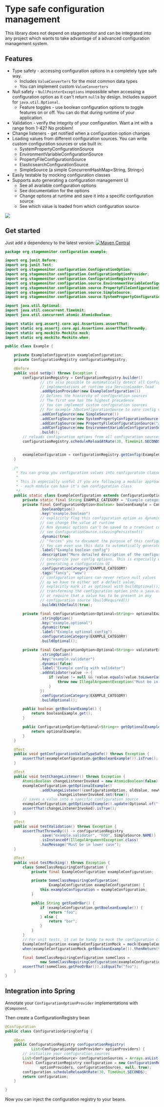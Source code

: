 # Type safe configuration management

This library does not depend on stagemonitor and can be integrated into any project which wants to take advantage of a advanced configuration management system.

## Features
 - Type safety - accessing configuration options in a completely type safe way.
   - Includes `ValueConverters` for the most common data types
   - You can implement custom `ValueConverters`
 - Null safety - `NullPointerExceptions` impossible when accessing a configuration option as it can't return `null`s by design. Includes support for `java.util.Optional`.
	- Feature toggles - use boolean configuration options to toggle features on or off. You can do that during runtime of your application.
 - Validation - verify the integrity of your configuration. Want a int with a range from 1-42? No problem!
 - Change listeners - get notified when a configuration option changes
 - Loading values from different configuration sources. You can write custom configuration sources or use built in:
   - SystemPropertyConfigurationSource 
   - EnvironmentVariableConfigurationSource 
   - PropertyFileConfigurationSource 
   - ElasticsearchConfigurationSource 
   - SimpleSource (a simple ConcurrentHashMap<String, String>)
 - Easily testable by mocking configuration classes
 - Supports auto generating a configuration management UI
   - See all available configuration options
   - See documentation for the options
   - Change options at runtime and save it into a specific configuration source
   - See which value is loaded from which configuration source
   

![](http://www.stagemonitor.org/images/widget-configuration-1d36641e.png)


## Get started

Just add a dependency to the latest version: [![Maven Central](https://maven-badges.herokuapp.com/maven-central/org.stagemonitor/stagemonitor-web-servlet/badge.svg)](https://maven-badges.herokuapp.com/maven-central/org.stagemonitor/stagemonitor-configuration) 


```java
package org.stagemonitor.configuration.example;

import org.junit.Before;
import org.junit.Test;
import org.stagemonitor.configuration.ConfigurationOption;
import org.stagemonitor.configuration.ConfigurationOptionProvider;
import org.stagemonitor.configuration.ConfigurationRegistry;
import org.stagemonitor.configuration.source.EnvironmentVariableConfigurationSource;
import org.stagemonitor.configuration.source.PropertyFileConfigurationSource;
import org.stagemonitor.configuration.source.SimpleSource;
import org.stagemonitor.configuration.source.SystemPropertyConfigurationSource;

import java.util.Optional;
import java.util.concurrent.TimeUnit;
import java.util.concurrent.atomic.AtomicBoolean;

import static org.assertj.core.api.Assertions.assertThat;
import static org.assertj.core.api.Assertions.assertThatThrownBy;
import static org.mockito.Mockito.mock;
import static org.mockito.Mockito.when;

public class Example {

    private ExampleConfiguration exampleConfiguration;
    private ConfigurationRegistry configurationRegistry;

    @Before
    public void setUp() throws Exception {
        configurationRegistry = ConfigurationRegistry.builder()
                // its also possible to automatically detect all ConfigurationOptionProvider
                // implementations at runtime via ServiceLoader.load
                .addOptionProvider(new ExampleConfiguration())
                // Defines the hierarchy of configuration sources
                // The first one has the highest precedence
                // You can implement custom configuration sources
                // For example JdbcConfigurationSource to sore config values in your DB
                .addConfigSource(new SimpleSource())
                .addConfigSource(new SystemPropertyConfigurationSource())
                .addConfigSource(new PropertyFileConfigurationSource("application.properties"))
                .addConfigSource(new EnvironmentVariableConfigurationSource())
                .build();
        // reloads configuration options from all configuration sources each 30 seconds
        configurationRegistry.scheduleReloadAtRate(30, TimeUnit.SECONDS);


        exampleConfiguration = configurationRegistry.getConfig(ExampleConfiguration.class);
    }

    /*
     * You can group you configuration values into configuration classes
     *
     * This is especially useful if you are following a modular approach  to application architecture
     * - each module can have it's own configuration class
     */
    public static class ExampleConfiguration extends ConfigurationOptionProvider {
        private static final String EXAMPLE_CATEGORY = "Example category";
        private final ConfigurationOption<Boolean> booleanExample = ConfigurationOption
                .booleanOption()
                .key("example.boolean")
                // explicitly flag this configuration option as dynamic which means we
                // can change the value at runtime
                // Non dynamic options can't be saved to a transient configuration source
                // see ConfigurationSource.isSavingPersistent()
                .dynamic(true)
                // "forces" you to document the purpose of this configuration option
                // You can even use this data to automatically generate a configuration UI
                .label("Example boolean config")
                .description("More detailed description of the configuration option")
                // categorize your config options. This is especially useful when
                // generating a configuration UI
                .configurationCategory(EXAMPLE_CATEGORY)
                .tags("fancy", "wow")
                // configuration options can never return null values
                // as we have to either set a default value,
                // explicitly mark it as optional with buildOptional(),
                // transforming the configuration option into a java.util.Optional
                // or require that a value has to be present in any
                // configuration source (buildRequired())
                .buildWithDefault(true);

        private final ConfigurationOption<Optional<String>> optionalExample = ConfigurationOption
                .stringOption()
                .key("example.optional")
                .dynamic(true)
                .label("Example optional config")
                .configurationCategory(EXAMPLE_CATEGORY)
                .buildOptional();

        private final ConfigurationOption<Optional<String>> valitatorExample = ConfigurationOption
                .stringOption()
                .key("example.validator")
                .dynamic(false)
                .label("Example config with validator")
                .addValidator(value -> {
                    if (value != null && !value.equals(value.toLowerCase())) {
                        throw new IllegalArgumentException("Must be in lower case");
                    }
                })
                .configurationCategory(EXAMPLE_CATEGORY)
                .buildOptional();

        public boolean getBooleanExample() {
            return booleanExample.get();
        }

        public ConfigurationOption<Optional<String>> getOptionalExample() {
            return optionalExample;
        }
    }

    @Test
    public void getConfigurationValueTypeSafe() throws Exception {
        assertThat(exampleConfiguration.getBooleanExample()).isTrue();
    }

    @Test
    public void testChangeListener() throws Exception {
        AtomicBoolean changeListenerInvoked = new AtomicBoolean(false);
        exampleConfiguration.getOptionalExample()
                .addChangeListener((configurationOption, oldValue, newValue) ->
                        changeListenerInvoked.set(true));
        // saves a value into a specific configuration source
        exampleConfiguration.getOptionalExample().update(Optional.of("foo"), SimpleSource.NAME);
        assertThat(changeListenerInvoked).isTrue();
    }

    @Test
    public void testValidation() throws Exception {
        assertThatThrownBy(() -> configurationRegistry
                .save("example.validator", "FOO", SimpleSource.NAME))
                .isInstanceOf(IllegalArgumentException.class)
                .hasMessage("Must be in lower case");
    }

    @Test
    public void testMocking() throws Exception {
        class SomeClassRequiringConfiguration {
            private final ExampleConfiguration exampleConfiguration;

            private SomeClassRequiringConfiguration(
                    ExampleConfiguration exampleConfiguration) {
                this.exampleConfiguration = exampleConfiguration;
            }

            public String getFooOrBar() {
                if (exampleConfiguration.getBooleanExample()) {
                    return "foo";
                } else {
                    return "bar";
                }
            }
        }
        // For unit tests, it can be handy to mock the configuration classes
        ExampleConfiguration exampleConfigurationMock = mock(ExampleConfiguration.class);
        when(exampleConfigurationMock.getBooleanExample()).thenReturn(true);

        final SomeClassRequiringConfiguration someClass =
                new SomeClassRequiringConfiguration(exampleConfigurationMock);
        assertThat(someClass.getFooOrBar()).isEqualTo("foo");
    }
}

```


## Integration into Spring

Annotate your `ConfigurationOptionProvider` implementations with `@Component`.

Then create a ConfigurationRegistry bean

```java
@Configuration
public class ConfigurationSpringConfig {

    @Bean
    public ConfigurationRegistry configurationRegistry(
            List<ConfigurationOptionProvider> optionProviders) {
        // initialize your configuration sources
        List<ConfigurationSource> configurationSources = Arrays.asList(); 
        final ConfigurationRegistry configuration = new ConfigurationRegistry(
                optionProviders, configurationSources, null, true);
        configuration.scheduleReloadAtRate(30, TimeUnit.SECONDS);
        return configuration;
    }

}
```

Now you can inject the configuration registry to your beans.


